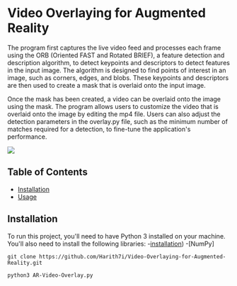 #  Video Overlaying for Augmented Reality
The program first captures the live video feed and processes each frame using the ORB (Oriented FAST and Rotated BRIEF), a feature detection and description algorithm, to detect keypoints and descriptors to detect features in the input image. The algorithm is designed to find points of interest in an image, such as corners, edges, and blobs. These keypoints and descriptors are then used to create a mask that is overlaid onto the input image.

Once the mask has been created, a video can be overlaid onto the image using the mask. The program allows users to customize the video that is overlaid onto the image by editing the mp4 file. Users can also adjust the detection parameters in the overlay.py file, such as the minimum number of matches required for a detection, to fine-tune the application's performance.
  
![](https://github.com/Harith7i/Video-Overlaying-for-Augmented-Reality/blob/main/demo.gif)
 
## Table of Contents

- [Installation](#installation)
- [Usage](#usage)


## Installation
To run this project, you'll need to have Python 3 installed on your machine. You'll also need to install the following libraries:
-[installation](https://docs.github.com/en/get-started/writing-on-github/working-with-advanced-formatting/creating-and-highlighting-code-blocks))
-[NumPy]

```
git clone https://github.com/Harith7i/Video-Overlaying-for-Augmented-Reality.git
```

```
python3 AR-Video-Overlay.py
```
